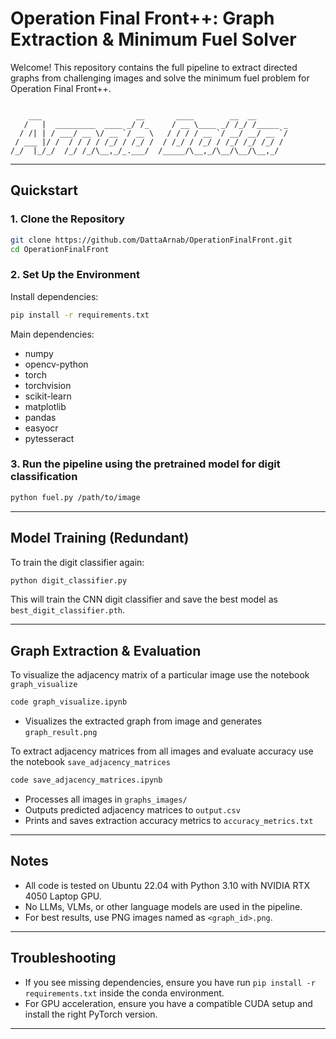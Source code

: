 # Operation Final Front++: Graph Extraction & Minimum Fuel Solver

Welcome! This repository contains the full pipeline to extract directed graphs from challenging images and solve the minimum fuel problem for Operation Final Front++.

```

    ___                     __       ____        __  __       
   /   |  _________  ____ _/ /_     / __ \____ _/ /_/ /_____ _
  / /| | / ___/ __ \/ __ `/ __ \   / / / / __ `/ __/ __/ __ `/
 / ___ |/ /  / / / / /_/ / /_/ /  / /_/ / /_/ / /_/ /_/ /_/ / 
/_/  |_/_/  /_/ /_/\__,_/_.___/  /_____/\__,_/\__/\__/\__,_/  

```

---

## Quickstart

### 1. Clone the Repository

```bash
git clone https://github.com/DattaArnab/OperationFinalFront.git
cd OperationFinalFront
```

### 2. Set Up the Environment

Install dependencies:

```bash
pip install -r requirements.txt
```

Main dependencies:
- numpy
- opencv-python
- torch
- torchvision
- scikit-learn
- matplotlib
- pandas
- easyocr
- pytesseract


### 3. Run the pipeline using the pretrained model for digit classification

```bash
python fuel.py /path/to/image
```


---

## Model Training (Redundant)

To train the digit classifier again:

```bash
python digit_classifier.py
```

This will train the CNN digit classifier and save the best model as `best_digit_classifier.pth`.

---




## Graph Extraction & Evaluation
To visualize the adjacency matrix of a particular image use the notebook `graph_visualize`

```bash
code graph_visualize.ipynb
```
- Visualizes the extracted graph from image and generates `graph_result.png`

To extract adjacency matrices from all images and evaluate accuracy use the notebook `save_adjacency_matrices` 

```bash
code save_adjacency_matrices.ipynb
```
- Processes all images in `graphs_images/`
- Outputs predicted adjacency matrices to `output.csv`
- Prints and saves extraction accuracy metrics to `accuracy_metrics.txt`

---

## Notes

- All code is tested on Ubuntu 22.04 with Python 3.10 with NVIDIA RTX 4050 Laptop GPU.
- No LLMs, VLMs, or other language models are used in the pipeline.
- For best results, use PNG images named as `<graph_id>.png`.

---

## Troubleshooting

- If you see missing dependencies, ensure you have run `pip install -r requirements.txt` inside the conda environment.
- For GPU acceleration, ensure you have a compatible CUDA setup and install the right PyTorch version.

---
